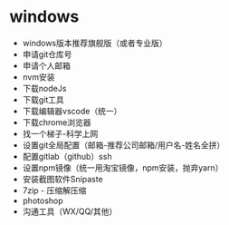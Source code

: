 # windows

- windows版本推荐旗舰版（或者专业版）
- 申请git仓库号
- 申请个人邮箱
- nvm安装
- 下载nodeJs
- 下载git工具
- 下载编辑器vscode（统一）
- 下载chrome浏览器
- 找一个梯子-科学上网
- 设置git全局配置（邮箱-推荐公司邮箱/用户名-姓名全拼）
- 配置gitlab（github）ssh
- 设置npm镜像（统一用淘宝镜像，npm安装，抛弃yarn）
- 安装截图软件Snipaste
- 7zip - 压缩解压缩
- photoshop
- 沟通工具（WX/QQ/其他）